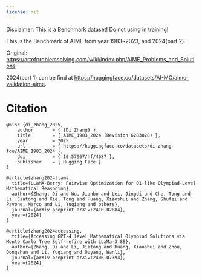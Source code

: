 ```yaml
---
license: mit
---
```


Disclaimer: This is a Benchmark dataset! Do not using in training!

This is the Benchmark of AIME from year 1983~2023, and 2024(part 2).

Original: https://artofproblemsolving.com/wiki/index.php/AIME_Problems_and_Solutions

2024(part 1) can be find at https://huggingface.co/datasets/AI-MO/aimo-validation-aime.

# Citation
```
@misc {di_zhang_2025,
	author       = { {Di Zhang} },
	title        = { AIME_1983_2024 (Revision 6283828) },
	year         = 2025,
	url          = { https://huggingface.co/datasets/di-zhang-fdu/AIME_1983_2024 },
	doi          = { 10.57967/hf/4687 },
	publisher    = { Hugging Face }
}

@article{zhang2024llama,
  title={LLaMA-Berry: Pairwise Optimization for O1-like Olympiad-Level Mathematical Reasoning},
  author={Zhang, Di and Wu, Jianbo and Lei, Jingdi and Che, Tong and Li, Jiatong and Xie, Tong and Huang, Xiaoshui and Zhang, Shufei and Pavone, Marco and Li, Yuqiang and others},
  journal={arXiv preprint arXiv:2410.02884},
  year={2024}
}

@article{zhang2024accessing,
  title={Accessing GPT-4 level Mathematical Olympiad Solutions via Monte Carlo Tree Self-refine with LLaMa-3 8B},
  author={Zhang, Di and Li, Jiatong and Huang, Xiaoshui and Zhou, Dongzhan and Li, Yuqiang and Ouyang, Wanli},
  journal={arXiv preprint arXiv:2406.07394},
  year={2024}
}


```
